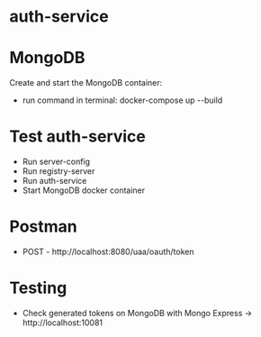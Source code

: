 # auth-service

# MongoDB

Create and start the MongoDB container:
* run command in terminal: docker-compose up --build

# Test auth-service
* Run server-config
* Run registry-server
* Run auth-service
* Start MongoDB docker container

# Postman
* POST - http://localhost:8080/uaa/oauth/token

# Testing
* Check generated tokens on MongoDB with Mongo Express -> http://localhost:10081

